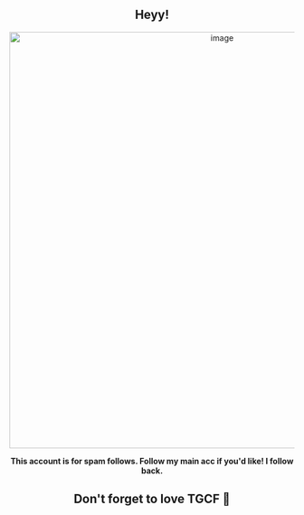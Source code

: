 <div align="center">

## Heyy!

<img width="736" height="736" alt="image" src="https://github.com/user-attachments/assets/badca6b0-044a-4ce8-bb1e-60386667a208" />

**This account is for spam follows. Follow my main acc if you'd like! I follow back.**

## Don't forget to love TGCF 🤑

<!--
**Xielian-3000/Xielian-3000** is a ✨ _special_ ✨ repository because its `README.md` (this file) appears on your GitHub profile.

Here are some ideas to get you started:

- 🔭 I’m currently working on ...
- 🌱 I’m currently learning ...
- 👯 I’m looking to collaborate on ...
- 🤔 I’m looking for help with ...
- 💬 Ask me about ...
- 📫 How to reach me: ...
- 😄 Pronouns: ...
- ⚡ Fun fact: ...
-->

